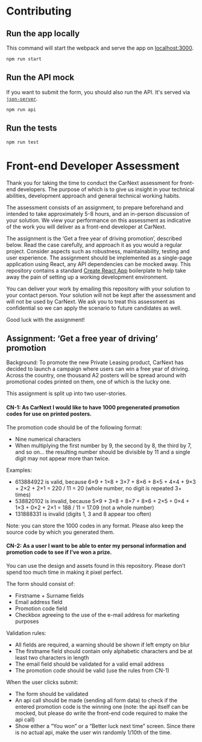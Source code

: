 # Contributing

## Run the app locally

This command will start the webpack and serve the app on [localhost:3000](http://localhost:3000/).

```
npm run start
```

## Run the API mock

If you want to submit the form, you should also run the API. It's served via [`json-server`](https://github.com/typicode/json-server).

```
npm run api
```

## Run the tests

```
npm run test
```

# Front-end Developer Assessment

Thank you for taking the time to conduct the CarNext assessment for front-end developers. The purpose of which is to give us insight in your technical abilities, development approach and general technical working habits.

The assessment consists of an assignment, to prepare beforehand and intended to take approximately 5-8 hours, and an in-person discussion of your solution. We view your performance on this assessment as indicative of the work you will deliver as a front-end developer at CarNext.

The assignment is the ‘Get a free year of driving promotion’, described below. Read the case carefully, and approach it as you would a regular project. Consider aspects such as robustness, maintainability, testing and user experience. The assignment should be implemented as a single-page application using React, any API dependencies can be mocked away.
This repository contains a standard [Create React App](https://facebook.github.io/create-react-app/) boilerplate to help take away the pain of setting up a working development environment.

You can deliver your work by emailing this repository with your solution to your contact person. Your solution will not be kept after the assessment and will not be used by CarNext. We ask you to treat this assessment as confidential so we can apply the scenario to future candidates as well.

Good luck with the assignment!

## Assignment: ‘Get a free year of driving’ promotion

Background: To promote the new Private Leasing product, CarNext has decided to launch a campaign where users can win a free year of driving. Across the country, one thousand A2 posters will be spread around with promotional codes printed on them, one of which is the lucky one.

This assignment is split up into two user-stories.

#### CN-1: As CarNext I would like to have 1000 pregenerated promotion codes for use on printed posters.

The promotion code should be of the following format:

- Nine numerical characters
- When multiplying the first number by 9, the second by 8, the third by 7, and so on... the resulting number should be divisible by 11 and a single digit may not appear more than twice.

Examples:

- 613884922 is valid, because 6&times;9 + 1&times;8 + 3&times;7 + 8&times;6 + 8&times;5 + 4&times;4 + 9&times;3 + 2&times;2 + 2&times;1 = 220 / 11 = 20 (whole number, no digit is repeated 3+ times)
- 538820102 is invalid, because 5&times;9 + 3&times;8 + 8&times;7 + 8&times;6 + 2&times;5 + 0&times;4 + 1&times;3 + 0&times;2 + 2&times;1 = 188 / 11 = 17.09 (not a whole number)
- 131888331 is invalid (digits 1, 3 and 8 appear too often)

Note: you can store the 1000 codes in any format. Please also keep the source code by which you generated them.

#### CN-2: As a user I want to be able to enter my personal information and promotion code to see if I've won a prize.

You can use the design and assets found in this repository. Please don’t spend too much time in making it pixel perfect.

The form should consist of:

- Firstname + Surname fields
- Email address field
- Promotion code field
- Checkbox agreeing to the use of the e-mail address for marketing purposes

Validation rules:

- All fields are required, a warning should be shown if left empty on blur
- The firstname field should contain only alphabetic characters and be at least two characters in length
- The email field should be validated for a valid email address
- The promotion code should be valid (use the rules from CN-1)

When the user clicks submit:

- The form should be validated
- An api call should be made (sending all form data) to check if the entered promotion code is the winning one (note: the api itself can be mocked, but please do write the front-end code required to make the api call)
- Show either a “You won” or a “Better luck next time” screen. Since there is no actual api, make the user win randomly 1/10th of the time.
